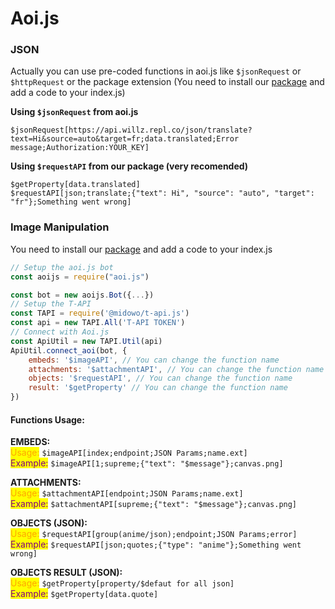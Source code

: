 # Aoi.js

### JSON

Actually you can use pre-coded functions in aoi.js like `$jsonRequest` or `$httpRequest` or the package extension (You need to install our [package](https://npmjs.com/@midowo/t-api.js) and add a code to your index.js)

**Using `$jsonRequest` from aoi.js**

```
$jsonRequest[https://api.willz.repl.co/json/translate?text=Hi&source=auto&target=fr;data.translated;Error message;Authorization:YOUR_KEY]
```

**Using `$requestAPI` from our package (very recomended)**

```
$getProperty[data.translated]
$requestAPI[json;translate;{"text": Hi", "source": "auto", "target": "fr"};Something went wrong]
```

### Image Manipulation

You need to install our [package](https://npmjs.com/@midowo/t-api.js) and add a code to your index.js

```javascript
// Setup the aoi.js bot
const aoijs = require("aoi.js")

const bot = new aoijs.Bot({...})
// Setup the T-API
const TAPI = require('@midowo/t-api.js')
const api = new TAPI.All('T-API TOKEN')
// Connect with Aoi.js
const ApiUtil = new TAPI.Util(api)
ApiUtil.connect_aoi(bot, {
    embeds: '$imageAPI', // You can change the function name
    attachments: '$attachmentAPI', // You can change the function name
    objects: '$requestAPI', // You can change the function name
    result: '$getProperty' // You can change the function name
})
```

#### Functions Usage:

**EMBEDS:**\
<mark style="color:orange;">Usage:</mark> `$imageAPI[index;endpoint;JSON Params;name.ext]`\
<mark style="color:purple;">Example:</mark> `$imageAPI[1;supreme;{"text": "$message"};canvas.png]`

**ATTACHMENTS:**\
<mark style="color:orange;">Usage:</mark> `$attachmentAPI[endpoint;JSON Params;name.ext]`\
<mark style="color:purple;">Example:</mark> `$attachmentAPI[supreme;{"text": "$message"};canvas.png]`

**OBJECTS (JSON):**\
<mark style="color:orange;">Usage:</mark> `$requestAPI[group(anime/json);endpoint;JSON Params;error]`\
<mark style="color:purple;">Example:</mark> `$requestAPI[json;quotes;{"type": "anime"};Something went wrong]`

**OBJECTS RESULT (JSON):**\
<mark style="color:orange;">Usage:</mark> `$getProperty[property/$defaut for all json]`\
<mark style="color:purple;">Example:</mark> `$getProperty[data.quote]`
